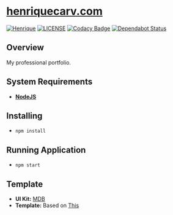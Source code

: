 # [henriquecarv.com](https://henriquecarv.com "Henrique's Portfolio")

[![Henrique](https://img.shields.io/badge/maintainer-Henrique-blue.svg?colorB=0066ff)](https://henriquecarv.com)
[![LICENSE](https://img.shields.io/github/license/henriquecarv/henriquecarv.github.io.svg)](./LICENSE)
[![Codacy Badge](https://api.codacy.com/project/badge/Grade/f4fc1b0beed6463486f642f6cad114e0)](https://www.codacy.com/app/henriquecarv/henriquecarv.github.io?utm_source=github.com&amp;utm_medium=referral&amp;utm_content=henriquecarv/henriquecarv.github.io&amp;utm_campaign=Badge_Grade)
[![Dependabot Status](https://api.dependabot.com/badges/status?host=github&repo=henriquecarv/henriquecarv.github.io)](https://dependabot.com)  

## Overview

My professional portfolio.

## System Requirements

* **[NodeJS](https://nodejs.org/en/)**

## Installing

* ```npm install```

## Running Application

* ```npm start```

## Template

* **UI Kit:** [MDB](http://mdbootstrap.com/ "Material Design for Bootstrap")
* **Template:** Based on [This](http://mdbootstrap.com/freebies/full-background-image-template/)